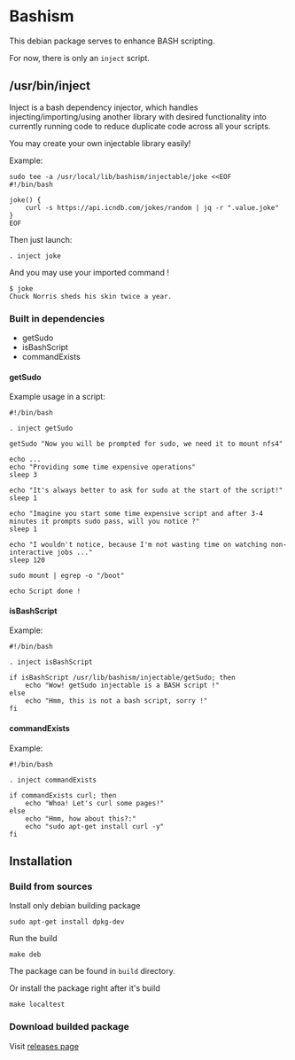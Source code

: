 # Bashism

This debian package serves to enhance BASH scripting.

For now, there is only an `inject` script.

## /usr/bin/inject

Inject is a bash dependency injector, which handles injecting/importing/using another library with desired functionality into currently running code to reduce duplicate code across all your scripts.

You may create your own injectable library easily!

Example:
```
sudo tee -a /usr/local/lib/bashism/injectable/joke <<EOF
#!/bin/bash

joke() {
	curl -s https://api.icndb.com/jokes/random | jq -r ".value.joke"
}
EOF
```

Then just launch:
```
. inject joke
```

And you may use your imported command !
```
$ joke
Chuck Norris sheds his skin twice a year.
```

### Built in dependencies

- getSudo
- isBashScript
- commandExists

#### getSudo

Example usage in a script:

```
#!/bin/bash

. inject getSudo

getSudo "Now you will be prompted for sudo, we need it to mount nfs4"

echo ...
echo "Providing some time expensive operations"
sleep 3

echo "It's always better to ask for sudo at the start of the script!"
sleep 1

echo "Imagine you start some time expensive script and after 3-4 minutes it prompts sudo pass, will you notice ?"
sleep 1

echo "I wouldn't notice, because I'm not wasting time on watching non-interactive jobs ..."
sleep 120

sudo mount | egrep -o "/boot"

echo Script done !
```

#### isBashScript

Example:

```
#!/bin/bash

. inject isBashScript

if isBashScript /usr/lib/bashism/injectable/getSudo; then
	echo "Wow! getSudo injectable is a BASH script !"
else
	echo "Hmm, this is not a bash script, sorry !"
fi
```


#### commandExists

Example:

```
#!/bin/bash

. inject commandExists

if commandExists curl; then
	echo "Whoa! Let's curl some pages!"
else
	echo "Hmm, how about this?:"
	echo "sudo apt-get install curl -y"
fi
```

## Installation

### Build from sources
Install only debian building package
```
sudo apt-get install dpkg-dev
```

Run the build
```
make deb
```

The package can be found in `build` directory.

Or install the package right after it's build
```
make localtest
```


### Download builded package

Visit [releases page](https://github.com/jirislav/bashism/releases)
